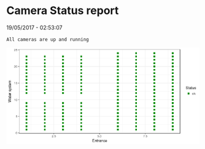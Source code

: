Camera Status report
================
19/05/2017 - 02:53:07

    All cameras are up and running

![](camreport_files/figure-markdown_github/unnamed-chunk-2-1.png)
